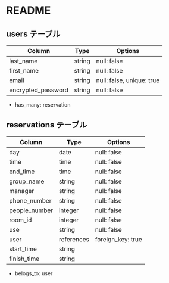 # README

## users テーブル

| Column             | Type   | Options                   |
| ------------------ | ------ | ------------------------- |
| last_name          | string | null: false               |
| first_name         | string | null: false               |
| email              | string | null: false, unique: true |
| encrypted_password | string | null: false               |

- has_many: reservation

## reservations テーブル

| Column        | Type       | Options                        |
| ------------- | ---------- | ------------------------------ |
| day           | date       | null: false                    |
| time          | time       | null: false                    |
| end_time      | time       | null: false                    |
| group_name    | string     | null: false                    |
| manager       | string     | null: false                    |
| phone_number  | string     | null: false                    |
| people_number | integer    | null: false                    |
| room_id       | integer    | null: false                    |
| use           | string     | null: false                    |
| user          | references | foreign_key: true              |
| start_time    | string     |                                |
| finish_time   | string     |                                |

- belogs_to: user